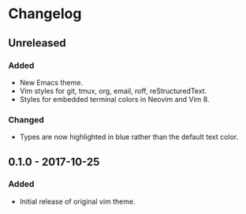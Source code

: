 # Changelog

## Unreleased
### Added
- New Emacs theme.
- Vim styles for git, tmux, org, email, roff, reStructuredText.
- Styles for embedded terminal colors in Neovim and Vim 8.

### Changed
- Types are now highlighted in blue rather than the default text color.

## 0.1.0 - 2017-10-25
### Added
- Initial release of original vim theme.
